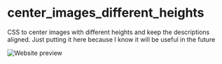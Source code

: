 # center_images_different_heights
CSS to center images with different heights and keep the descriptions aligned. Just putting it here because I know it will be useful in the future

![Website preview](https://imgur.com/u1IGEBj)
